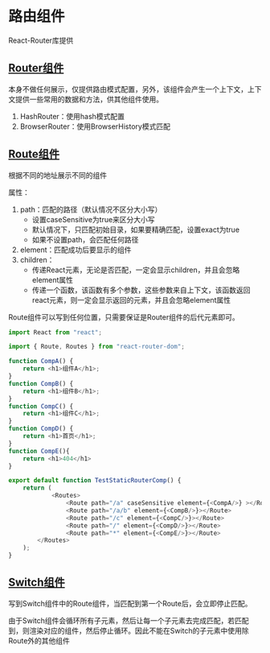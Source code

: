 # 路由组件

React-Router库提供

## [Router组件](https://reactrouter.com/docs/en/v6/getting-started/overview)

本身不做任何展示，仅提供路由模式配置，另外，该组件会产生一个上下文，上下文提供一些常用的数据和方法，供其他组件使用。

1. HashRouter：使用hash模式配置
2. BrowserRouter：使用BrowserHistory模式匹配

## [Route组件](https://reactrouter.com/docs/en/v6/getting-started/overview)

根据不同的地址展示不同的组件

属性：
1. path：匹配的路径（默认情况不区分大小写）
    - 设置caseSensitive为true来区分大小写
    - 默认情况下，只匹配初始目录，如果要精确匹配，设置exact为true
    - 如果不设置path，会匹配任何路径
2. element：匹配成功后要显示的组件
3. children：
    - 传递React元素，无论是否匹配，一定会显示children，并且会忽略element属性
    - 传递一个函数，该函数有多个参数，这些参数来自上下文，该函数返回react元素，则一定会显示返回的元素，并且会忽略element属性

Route组件可以写到任何位置，只需要保证是Router组件的后代元素即可。


```js
import React from "react";

import { Route, Routes } from "react-router-dom";

function CompA() {
	return <h1>组件A</h1>;
}
function CompB() {
	return <h1>组件B</h1>;
}
function CompC() {
	return <h1>组件C</h1>;
}
function CompD() {
	return <h1>首页</h1>;
}
function CompE(){
    return <h1>404</h1>
}

export default function TestStaticRouterComp() {
	return (
            <Routes>
				<Route path="/a" caseSensitive element={<CompA/>} ></Route>
				<Route path="/a/b" element={<CompB/>}></Route>
				<Route path="/c" element={<CompC/>}></Route>
				<Route path="/" element={<CompD/>}></Route>
				<Route path="*" element={<CompE/>}></Route>
		</Routes>
	);
}
```

## [Switch组件](https://reactrouter.com/docs/en/v6/getting-started/overview)

写到Switch组件中的Route组件，当匹配到第一个Route后，会立即停止匹配。 

由于Switch组件会循环所有子元素，然后让每一个子元素去完成匹配，若匹配到，则渲染对应的组件，然后停止循环。因此不能在Switch的子元素中使用除Route外的其他组件